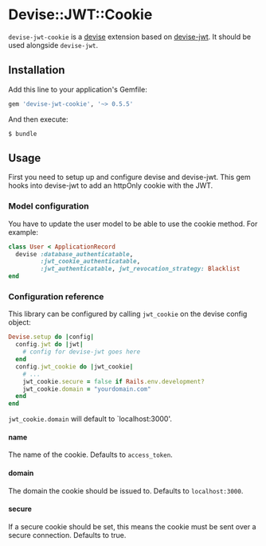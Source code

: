 # Devise::JWT::Cookie

`devise-jwt-cookie` is a [devise](https://github.com/plataformatec/devise) extension based on [devise-jwt](https://github.com/waiting-for-dev/devise-jwt). It should be used alongside `devise-jwt`.

## Installation

Add this line to your application's Gemfile:

```ruby
gem 'devise-jwt-cookie', '~> 0.5.5'
```

And then execute:

    $ bundle

## Usage

First you need to setup up and configure devise and devise-jwt. This gem hooks into devise-jwt to add an httpOnly cookie with the JWT.

### Model configuration

You have to update the user model to be able to use the cookie method. For example:

```ruby
class User < ApplicationRecord
  devise :database_authenticatable,
         :jwt_cookie_authenticatable,
         :jwt_authenticatable, jwt_revocation_strategy: Blacklist
end
```

### Configuration reference

This library can be configured by calling `jwt_cookie` on the devise config object:

```ruby
Devise.setup do |config|
  config.jwt do |jwt|
    # config for devise-jwt goes here
  end
  config.jwt_cookie do |jwt_cookie|
    # ...
    jwt_cookie.secure = false if Rails.env.development?
    jwt_cookie.domain = "yourdomain.com"
  end
end
```

`jwt_cookie.domain` will default to `localhost:3000'.

#### name

The name of the cookie. Defaults to `access_token`.

#### domain

The domain the cookie should be issued to. Defaults to `localhost:3000`.

#### secure

If a secure cookie should be set, this means the cookie must be sent over a secure connection. Defaults to true.

